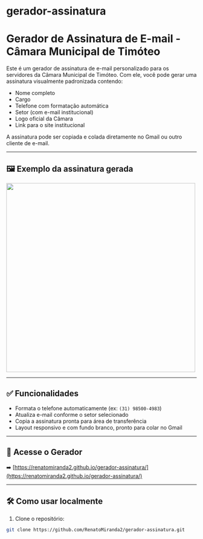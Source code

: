 # gerador-assinatura


# Gerador de Assinatura de E-mail - Câmara Municipal de Timóteo

Este é um gerador de assinatura de e-mail personalizado para os servidores da Câmara Municipal de Timóteo. Com ele, você pode gerar uma assinatura visualmente padronizada contendo:

- Nome completo
- Cargo
- Telefone com formatação automática
- Setor (com e-mail institucional)
- Logo oficial da Câmara
- Link para o site institucional

A assinatura pode ser copiada e colada diretamente no Gmail ou outro cliente de e-mail.

---

## 🖼️ Exemplo da assinatura gerada

<img src="https://raw.githubusercontent.com/RenatoMiranda2/logo-camara/main/exemplo-assinatura.png" width="500" />

---

## ✅ Funcionalidades

- Formata o telefone automaticamente (ex: `(31) 98500-4983`)
- Atualiza e-mail conforme o setor selecionado
- Copia a assinatura pronta para área de transferência
- Layout responsivo e com fundo branco, pronto para colar no Gmail

---

## 🔗 Acesse o Gerador

➡️ [https://renatomiranda2.github.io/gerador-assinatura/](https://renatomiranda2.github.io/gerador-assinatura/)

---

## 🛠️ Como usar localmente

1. Clone o repositório:

```bash
git clone https://github.com/RenatoMiranda2/gerador-assinatura.git
